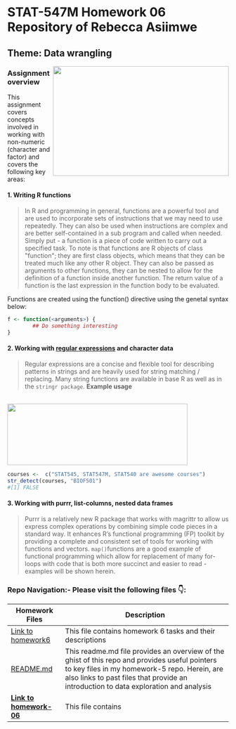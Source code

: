                 
# STAT-547M Homework 06 Repository of Rebecca Asiimwe 

## Theme: Data wrangling 
[<img align ="right" src="https://github.com/STAT545-UBC-students/hw06-rasiimwe/blob/master/plugins/Screen%20Shot%202018-11-05%20at%207.39.13%20PM.png" width="400" height="250"/>](https://github.com/STAT545-UBC-students/hw06-rasiimwe/blob/master/plugins/Screen%20Shot%202018-11-05%20at%207.39.13%20PM.png)
### Assignment overview 

This assignment covers concepts involved in working with non-numeric (character and factor) and covers the following key areas:
#### 1. Writing R functions 
> In R and programming in general, functions are a powerful tool and are used to incorporate sets of instructions that we may need to use repeatedly. They can also be used when instructions are complex and are better self-contained in a sub program and called when needed. Simply put - a function is a piece of code written to carry out a specified task. To note is that functions are R objects of class "function"; they are first class objects, which means that they can be treated much like any other R object. They can also be passed as arguments to other functions, they can be nested to allow for the definition of a function inside another function. The return value of a function is the last expression in the function body to be evaluated. 

Functions are created using the function() directive using the genetal syntax below:
```r 
f <- function(<arguments>) {
        ## Do something interesting
}
```

#### 2. Working with [regular expressions](https://www.rstudio.com/wp-content/uploads/2016/09/RegExCheatsheet.pdf) and character data
> Regular expressions are a concise and flexible tool for describing patterns in strings and are heavily used for string matching / replacing. Many string functions are available in base R as well as in the `stringr package`.
**Example usage** 

&nbsp;&nbsp;&nbsp;&nbsp;&nbsp;&nbsp;&nbsp;&nbsp;&nbsp;&nbsp;&nbsp;&nbsp;&nbsp;&nbsp;&nbsp;&nbsp;&nbsp;&nbsp;&nbsp;&nbsp;&nbsp;&nbsp;&nbsp;&nbsp;&nbsp;&nbsp;&nbsp;&nbsp;&nbsp;&nbsp;&nbsp;&nbsp;&nbsp;&nbsp;&nbsp;&nbsp;&nbsp;&nbsp;&nbsp;&nbsp;&nbsp;&nbsp;&nbsp;&nbsp;&nbsp;&nbsp;&nbsp;&nbsp;&nbsp;&nbsp;&nbsp;&nbsp;&nbsp;&nbsp;&nbsp;&nbsp;&nbsp;&nbsp;&nbsp;&nbsp;&nbsp;[<img align ="center" src="https://github.com/STAT545-UBC-students/hw06-rasiimwe/blob/master/plugins/Screen%20Shot%202018-11-05%20at%208.17.44%20PM.png" width="410" height="140"/>](https://www.rstudio.com/wp-content/uploads/2016/09/RegExCheatsheet.pdf)
```r
courses <-  c("STAT545, STAT547M, STAT540 are awesome courses")
str_detect(courses, "BIOF501")
#[1] FALSE
```


#### 3. Working with purrr, list-columns, nested data frames
> Purrr is a relatively new R package that works with magrittr to allow us express complex operations by combining simple code  pieces in a standard way. It enhances R’s functional programming (FP) toolkit by providing a complete and consistent set of tools for working with functions and vectors. `map()`functions are a good example of functional programming which allow for replacement of many for-loops with code that is both more succinct and easier to read - examples will be shown herein. 


### Repo Navigation:- Please visit the following files :point_down::

|   **Homework Files**   | **Description** |
|----------------|------------|
|[Link to homework6](http://stat545.com/Classroom/assignments/hw06/hw06.html)|This file contains homework 6 tasks and their descriptions|
|[README.md](https://github.com/STAT545-UBC-students/hw05-rasiimwe/blob/master/README.md)|This readme.md file provides an overview of the ghist of this repo and provides useful pointers to key files in my homework-5 repo. Herein, are also links to past files that provide an introduction to data exploration and analysis |
|**[Link to homework-06](https://github.com/STAT545-UBC-students/hw06-rasiimwe/blob/master/hw06-rasiimwe.md)**|This file contains |

